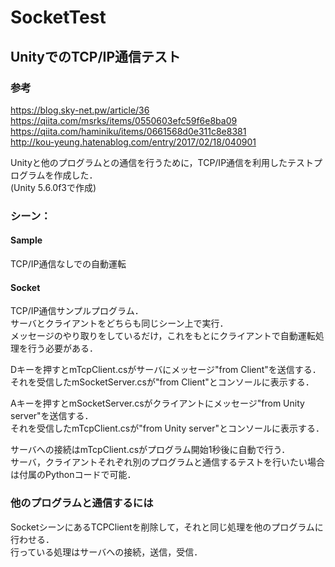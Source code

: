 # SocketTest
## UnityでのTCP/IP通信テスト
### 参考
https://blog.sky-net.pw/article/36  
https://qiita.com/msrks/items/0550603efc59f6e8ba09  
https://qiita.com/haminiku/items/0661568d0e311c8e8381  
http://kou-yeung.hatenablog.com/entry/2017/02/18/040901  

Unityと他のプログラムとの通信を行うために，TCP/IP通信を利用したテストプログラムを作成した．  
(Unity 5.6.0f3で作成)

### シーン：
#### Sample
TCP/IP通信なしでの自動運転  
#### Socket
TCP/IP通信サンプルプログラム．  
サーバとクライアントをどちらも同じシーン上で実行．  
メッセージのやり取りをしているだけ，これをもとにクライアントで自動運転処理を行う必要がある．  
  
Dキーを押すとmTcpClient.csがサーバにメッセージ"from Client"を送信する．  
それを受信したmSocketServer.csが"from Client"とコンソールに表示する．  
  
Aキーを押すとmSocketServer.csがクライアントにメッセージ"from Unity server"を送信する．  
それを受信したmTcpClient.csが"from Unity server"とコンソールに表示する．  
  
サーバへの接続はmTcpClient.csがプログラム開始1秒後に自動で行う．  
サーバ，クライアントそれぞれ別のプログラムと通信するテストを行いたい場合は付属のPythonコードで可能．

### 他のプログラムと通信するには
SocketシーンにあるTCPClientを削除して，それと同じ処理を他のプログラムに行わせる．  
行っている処理はサーバへの接続，送信，受信．

